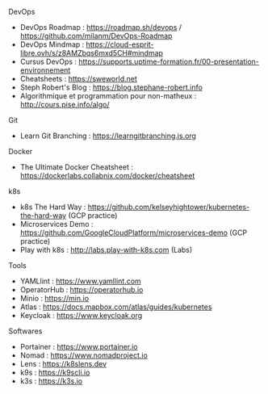 DevOps
 - DevOps Roadmap : https://roadmap.sh/devops / https://github.com/milanm/DevOps-Roadmap
 - DevOps Mindmap : https://cloud-esprit-libre.ovh/s/z8AMZbqs6mxd5CH#mindmap 
 - Cursus DevOps : https://supports.uptime-formation.fr/00-presentation-environnement
 - Cheatsheets : https://sweworld.net
 - Steph Robert's Blog : https://blog.stephane-robert.info
 - Algorithmique et programmation pour non-matheux : http://cours.pise.info/algo/

Git
 - Learn Git Branching : https://learngitbranching.js.org
 
Docker
 - The Ultimate Docker Cheatsheet : https://dockerlabs.collabnix.com/docker/cheatsheet
 
k8s
 - k8s The Hard Way : https://github.com/kelseyhightower/kubernetes-the-hard-way (GCP practice)
 - Microservices Demo : https://github.com/GoogleCloudPlatform/microservices-demo (GCP practice)
 - Play with k8s : http://labs.play-with-k8s.com (Labs)
 
Tools
 - YAMLlint : https://www.yamllint.com
 - OperatorHub : https://operatorhub.io
 - Minio : https://min.io
 - Atlas : https://docs.mapbox.com/atlas/guides/kubernetes
 - Keycloak : https://www.keycloak.org
 
 Softwares
  - Portainer : https://www.portainer.io
  - Nomad :  https://www.nomadproject.io
  - Lens : https://k8slens.dev
  - k9s : https://k9scli.io
  - k3s : https://k3s.io
  

